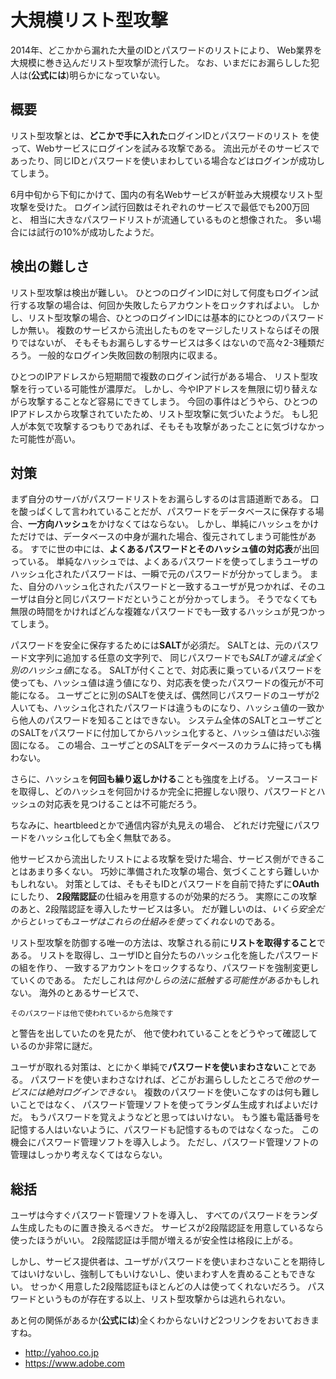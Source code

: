 # 大規模リスト型攻撃

2014年、どこかから漏れた大量のIDとパスワードのリストにより、
Web業界を大規模に巻き込んだリスト型攻撃が流行した。
なお、いまだにお漏らしした犯人は(**公式には**)明らかになっていない。

## 概要

リスト型攻撃とは、**どこかで手に入れた**ログインIDとパスワードのリスト
を使って、Webサービスにログインを試みる攻撃である。
流出元がそのサービスであったり、同じIDとパスワードを使いまわしている場合などはログインが成功してしまう。

6月中旬から下旬にかけて、国内の有名Webサービスが軒並み大規模なリスト型攻撃を受けた。
ログイン試行回数はそれぞれのサービスで最低でも200万回と、
相当に大きなパスワードリストが流通しているものと想像された。
多い場合には試行の10%が成功したようだ。

## 検出の難しさ

リスト型攻撃は検出が難しい。
ひとつのログインIDに対して何度もログイン試行する攻撃の場合は、何回か失敗したらアカウントをロックすればよい。
しかし、リスト型攻撃の場合、ひとつのログインIDには基本的にひとつのパスワードしか無い。
複数のサービスから流出したものをマージしたリストならばその限りではないが、
そもそもお漏らしするサービスは多くはないので高々2-3種類だろう。
一般的なログイン失敗回数の制限内に収まる。

ひとつのIPアドレスから短期間で複数のログイン試行がある場合、
リスト型攻撃を行っている可能性が濃厚だ。
しかし、今やIPアドレスを無限に切り替えながら攻撃することなど容易にできてしまう。
今回の事件はどうやら、ひとつのIPアドレスから攻撃されていたため、リスト型攻撃に気づいたようだ。
もし犯人が本気で攻撃するつもりであれば、そもそも攻撃があったことに気づけなかった可能性が高い。

## 対策

まず自分のサーバがパスワードリストをお漏らしするのは言語道断である。
口を酸っぱくして言われていることだが、パスワードをデータベースに保存する場合、**一方向ハッシュ**をかけなくてはならない。
しかし、単純にハッシュをかけただけでは、データベースの中身が漏れた場合、復元されてしまう可能性がある。
すでに世の中には、**よくあるパスワードとそのハッシュ値の対応表**が出回っている。
単純なハッシュでは、よくあるパスワードを使ってしまうユーザのハッシュ化されたパスワードは、一瞬で元のパスワードが分かってしまう。
また、自分のハッシュ化されたパスワードと一致するユーザが見つかれば、そのユーザは自分と同じパスワードだということが分かってしまう。
そうでなくても無限の時間をかければどんな複雑なパスワードでも一致するハッシュが見つかってしまう。

パスワードを安全に保存するためには**SALT**が必須だ。
SALTとは、元のパスワード文字列に追加する任意の文字列で、
同じパスワードでも*SALTが違えば全く別のハッシュ値*になる。
SALTが付くことで、対応表に乗っているパスワードを使っても、ハッシュ値は違う値になり、対応表を使ったパスワードの復元が不可能になる。
ユーザごとに別のSALTを使えば、偶然同じパスワードのユーザが2人いても、ハッシュ化されたパスワードは違うものになり、ハッシュ値の一致から他人のパスワードを知ることはできない。
システム全体のSALTとユーザごとのSALTをパスワードに付加してからハッシュ化すると、ハッシュ値はだいぶ強固になる。
この場合、ユーザごとのSALTをデータベースのカラムに持っても構わない。

さらに、ハッシュを**何回も繰り返しかける**ことも強度を上げる。
ソースコードを取得し、どのハッシュを何回かけるか完全に把握しない限り、パスワードとハッシュの対応表を見つけることは不可能だろう。

ちなみに、heartbleedとかで通信内容が丸見えの場合、
どれだけ完璧にパスワードをハッシュ化しても全く無駄である。

他サービスから流出したリストによる攻撃を受けた場合、サービス側ができることはあまり多くない。
巧妙に準備された攻撃の場合、気づくことすら難しいかもしれない。
対策としては、そもそもIDとパスワードを自前で持たずに**OAuth**にしたり、
**2段階認証**の仕組みを用意するのが効果的だろう。
実際にこの攻撃のあと、2段階認証を導入したサービスは多い。
だが難しいのは、*いくら安全だからといってもユーザはこれらの仕組みを使ってくれない*のである。

リスト型攻撃を防御する唯一の方法は、攻撃される前に**リストを取得すること**である。
リストを取得し、ユーザIDと自分たちのハッシュ化を施したパスワードの組を作り、
一致するアカウントをロックするなり、パスワードを強制変更していくのである。
ただしこれは*何かしらの法に抵触する可能性がある*かもしれない。
海外のとあるサービスで、

    そのパスワードは他で使われているから危険です

と警告を出していたのを見たが、
他で使われていることをどうやって確認しているのか非常に謎だ。

ユーザが取れる対策は、とにかく単純で**パスワードを使いまわさない**ことである。
パスワードを使いまわさなければ、どこがお漏らししたところで*他のサービスには絶対ログインできない*。
複数のパスワードを使いこなすのは何も難しいことではなく、
パスワード管理ソフトを使ってランダム生成すればよいだけだ。
もうパスワードを覚えようなどと思ってはいけない。
もう誰も電話番号を記憶する人はいないように、パスワードも記憶するものではなくなった。
この機会にパスワード管理ソフトを導入しよう。
ただし、パスワード管理ソフトの管理はしっかり考えなくてはならない。

## 総括

ユーザは今すぐパスワード管理ソフトを導入し、
すべてのパスワードをランダム生成したものに置き換えるべきだ。
サービスが2段階認証を用意しているなら使ったほうがいい。
2段階認証は手間が増えるが安全性は格段に上がる。

しかし、サービス提供者は、ユーザがパスワードを使いまわさないことを期待してはいけないし、強制してもいけないし、使いまわす人を責めることもできない。
せっかく用意した2段階認証もほとんどの人は使ってくれないだろう。
パスワードというものが存在する以上、リスト型攻撃からは逃れられない。

あと何の関係があるか(**公式には**)全くわからないけど2つリンクをおいておきますね。

- http://yahoo.co.jp
- https://www.adobe.com

